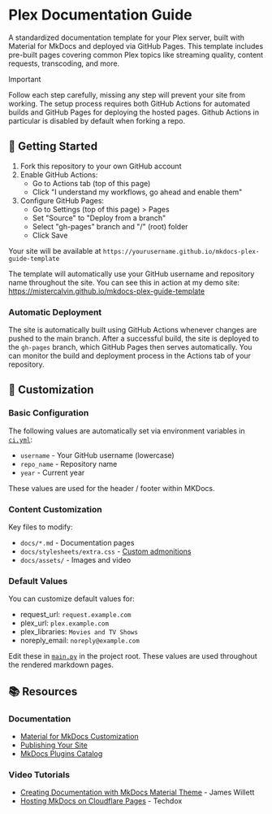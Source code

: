 # Plex Documentation Guide

A standardized documentation template for your Plex server, built with Material for MkDocs and deployed via GitHub Pages. This template includes pre-built pages covering common Plex topics like streaming quality, content requests, transcoding, and more.

> [!IMPORTANT]
> Follow each step carefully, missing any step will prevent your site from working. The setup process requires both GitHub Actions for automated builds and GitHub Pages for deploying the hosted pages. Github Actions in particular is disabled by default when forking a repo.

## 🚀 Getting Started

1. Fork this repository to your own GitHub account
2. Enable GitHub Actions:
   - Go to Actions tab (top of this page)
   - Click "I understand my workflows, go ahead and enable them"
3. Configure GitHub Pages:
   - Go to Settings (top of this page) > Pages
   - Set "Source" to "Deploy from a branch"
   - Select "gh-pages" branch and "/" (root) folder
   - Click Save

Your site will be available at `https://yourusername.github.io/mkdocs-plex-guide-template`

The template will automatically use your GitHub username and repository name throughout the site. You can see this in action at my demo site: https://mistercalvin.github.io/mkdocs-plex-guide-template

### Automatic Deployment
The site is automatically built using GitHub Actions whenever changes are pushed to the main branch. After a successful build, the site is deployed to the `gh-pages` branch, which GitHub Pages then serves automatically. You can monitor the build and deployment process in the Actions tab of your repository.

## 📝 Customization

### Basic Configuration
The following values are automatically set via environment variables in [`ci.yml`](.github/workflows/ci.yml):
- `username` - Your GitHub username (lowercase)
- `repo_name` - Repository name
- `year` - Current year

These values are used for the header / footer within MKDocs.

### Content Customization
Key files to modify:
- `docs/*.md` - Documentation pages
- `docs/stylesheets/extra.css` - [Custom admonitions](https://squidfunk.github.io/mkdocs-material/reference/admonitions/#custom-admonitions)
- `docs/assets/` - Images and video

### Default Values
You can customize default values for:
- request_url: `request.example.com`
- plex_url: `plex.example.com`
- plex_libraries: `Movies and TV Shows`
- noreply_email: `noreply@example.com`

Edit these in [`main.py`](main.py) in the project root. These values are used throughout the rendered markdown pages.

## 📚 Resources

### Documentation
- [Material for MkDocs Customization](https://squidfunk.github.io/mkdocs-material/customization/)
- [Publishing Your Site](https://squidfunk.github.io/mkdocs-material/publishing-your-site/#github-pages)
- [MkDocs Plugins Catalog](https://github.com/mkdocs/catalog)

### Video Tutorials
- [Creating Documentation with MkDocs Material Theme](https://www.youtube.com/watch?v=Q-YA_dA8C20) - James Willett
- [Hosting MkDocs on Cloudflare Pages](https://www.youtube.com/watch?v=7-HhLascLuM) - Techdox
